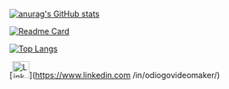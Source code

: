 [![anurag's GitHub stats](https://github-readme-stats.vercel.app/api?username=diogoMnBr&show_icons-true&theme-dark)](https://github.com/anuraghazra/github-readme-stats)


[![Readme Card](https://github-readme-stats.vercel.app/api/pin/?username=diogoMnBR&repo=desafio-ebac&theme=dark)](https://github.com/anuraghazra/github-readme-stats)

[![Top Langs](https://github-readme-stats.vercel.app/api/top-langs/?username=diogoMnBr&Layout=compact)](https://github.com/anuraghazra/github-readme-stats)

[<img src='https://img.shields.io/badge/LinkedIn-0077B5?style-for-the-badge&logo=linkedin&logocolor=black' alt='Linkedin' height="30">](https://www.linkedin.com
/in/odiogovideomaker/)
